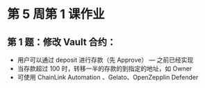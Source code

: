 # 第 5 周第 1 课作业

## 第 1 题：修改 Vault 合约：

- ⽤户可以通过 deposit 进⾏存款（先 Approve） — 之前已经实现
- 当存款超过 100 时，转移⼀半的存款的到指定的地址，如 Owner
- 可使⽤ ChainLink Automation 、Gelato、OpenZepplin Defender
